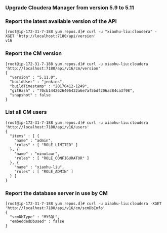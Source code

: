 ### Upgrade Cloudera Manager from version 5.9  to 5.11

### Report the latest available version of the API
```
[root@ip-172-31-7-188 yum.repos.d]# curl -u "xiaohu-liu:cloudera" -XGET 'http://localhost:7180/api/version'
v16
```

### Report the CM version
```
[root@ip-172-31-7-188 yum.repos.d]# curl -u xiaohu-liu:cloudera 'http://localhost:7180/api/v16/cm/version'
{
  "version" : "5.11.0",
  "buildUser" : "jenkins",
  "buildTimestamp" : "20170412-1249",
  "gitHash" : "70cb1442626406432a6e7af5bdf206a384ca3f98",
  "snapshot" : false
}
```

### List all CM users
```
[root@ip-172-31-7-188 yum.repos.d]# curl -u xiaohu-liu:cloudera 'http://localhost:7180/api/v16/users'
{
  "items" : [ {
    "name" : "admin",
    "roles" : [ "ROLE_LIMITED" ]
  }, {
    "name" : "minotaur",
    "roles" : [ "ROLE_CONFIGURATOR" ]
  }, {
    "name" : "xiaohu-liu",
    "roles" : [ "ROLE_ADMIN" ]
  } ]
}
```

### Report the database server in use by CM
```
[root@ip-172-31-7-188 yum.repos.d]# curl -u xiaohu-liu:cloudera -XGET 'http://localhost:7180/api/v16/cm/scmDbInfo'
{
  "scmDbType" : "MYSQL",
  "embeddedDbUsed" : false
}
```
